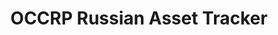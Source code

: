 ---
title: OCCRP Russian Asset Tracker
description: Introducing a project to track down and catalogue the vast wealth held outside Russia by oligarchs and key figures close to Russian President Vladimir Putin.
url: https://www.occrp.org/en/asset-tracker/
image:
    # url: '/assets/images/cafe.png'
    # alt: 'Cafe'
tags: ['journal']
pubDate: 2024-02-13
draft: false
---